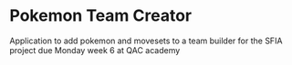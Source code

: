 # Pokemon Team Creator
Application to add pokemon and movesets to a team builder for the SFIA project due Monday week 6 at QAC academy
